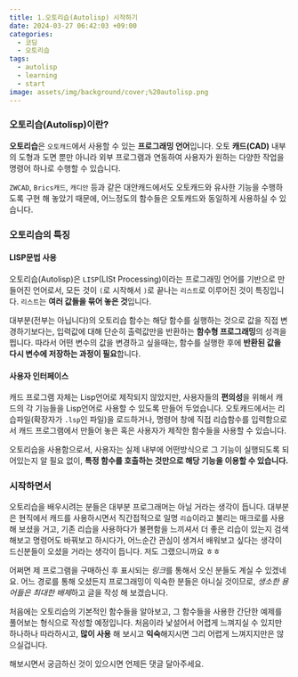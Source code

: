 ```yaml
---
title: 1.오토리습(Autolisp) 시작하기
date: 2024-03-27 06:42:03 +09:00
categories:
  - 코딩
  - 오토리습
tags:
  - autolisp
  - learning
  - start
image: assets/img/background/cover;%20autolisp.png
---
```

### 오토리습(Autolisp)이란?
**오토리습**은 `오토캐드`에서 사용할 수 있는 **프로그래밍 언어**입니다. 오토 **캐드(CAD)** 내부의 도형과 도면 뿐만 아니라 외부 프로그램과 연동하여 사용자가 원하는 다양한 작업을 명령어 하나로 수행할 수 있습니다.

`ZWCAD`, `Brics캐드`, `캐디안` 등과 같은 대안캐드에서도 오토캐드와 유사한 기능을 수행하도록 구현 해 놓았기 때문에, 어느정도의 함수들은 오토캐드와 동일하게 사용하실 수 있습니다. 


### 오토리습의 특징

#### LISP문법 사용
오토리습(Autolisp)은 `LISP`(LISt Processing)이라는 프로그래밍 언어를 기반으로 만들어진 언어로서, 모든 것이 `(`로 시작해서 `)`로 끝나는 `리스트`로 이루어진 것이 특징입니다. `리스트`는 **여러 값들을 묶어 놓은 것**입니다.

대부분(전부는 아닙니다)의 오토리습 함수는 해당 함수를 실행하는 것으로 값을 직접 변경하기보다는, 입력값에 대해 단순히 출력값만을 반환하는 **함수형 프로그래밍**의 성격을 띕니다.
따라서 어떤 변수의 값을 변경하고 싶을때는, 함수를 실행한 후에 **반환된 값을 다시 변수에 저장하는 과정이 필요**합니다.

#### 사용자 인터페이스
캐드 프로그램 자체는 Lisp언어로 제작되지 않았지만, 사용자들의 **편의성**을 위해서 캐드의 각 기능들을 Lisp언어로 사용할 수 있도록 만들어 두었습니다.
오토캐드에서는 리습파일(확장자가 `.lsp`인 파일)을 로드하거나, 명령어 창에 직접 리습함수를 입력함으로서 캐드 프로그램에서 만들어 놓은 혹은 사용자가 제작한 함수들을 사용할 수 있습니다.

오토리습을 사용함으로서, 사용자는 실제 내부에 어떤방식으로 그 기능이 실행되도록 되어있는지 알 필요 없이, **특정 함수를 호출하는 것만으로 해당 기능을 이용할 수 있습니다.**


### 시작하면서
오토리습을 배우시려는 분들은 대부분 프로그래머는 아닐 거라는 생각이 듭니다.
대부분은 현직에서 캐드를 사용하시면서 직간접적으로 일명 `리습`이라고 불리는 매크로를 사용 해 보셨을 거고, 기존 리습을 사용하다가 불편함을 느끼셔서 더 좋은 리습이 있는지 검색해보고 명령어도 바꿔보고 하시다가, 어느순간 관심이 생겨서 배워보고 싶다는 생각이 드신분들이 오셨을 거라는 생각이 듭니다. 저도 그랬으니까요 ㅎㅎ

어쩌면 제 프로그램을 구매하신 후 표시되는 *링크*를 통해서 오신 분들도 계실 수 있겠네요.
어느 경로를 통해 오셨든지 프로그래밍이 익숙한 분들은 아니실 것이므로, *생소한 용어들은 최대한 배제*하고 글을 작성 해 보겠습니다.

처음에는 오토리습의 기본적인 함수들을 알아보고, 그 함수들을 사용한 간단한 예제를 풀어보는 형식으로 작성할 예정입니다.
처음이라 낯설어서 어렵게 느껴지실 수 있지만 하나하나 따라하시고, **많이 사용** 해 보시고 **익숙**해지시면 그리 어렵게 느껴지지만은 않으실겁니다.

해보시면서 궁금하신 것이 있으시면 언제든 댓글 달아주세요.